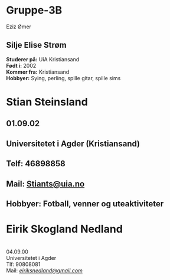 # Gruppe-3B
Eziz Ømer

## Silje Elise Strøm
**Studerer på:** UiA Kristiansand <br>
**Født i:** 2002 <br>
**Kommer fra:** Kristiansand <br>
**Hobbyer:** Sying, perling, spille gitar, spille sims 

# Stian Steinsland
## 01.09.02 <br>
## Universitetet i Agder (Kristiansand) <br>
## Telf: 46898858 <br>
## Mail: Stiants@uia.no <br>
## Hobbyer: Fotball, venner og uteaktiviteter <br>


# Eirik Skogland Nedland
<br>04.09.00
 <br>Universitetet i Agder
 <br>Tlf: 90808081
 <br>Mail: *eiriksnedland@gmail.com*
